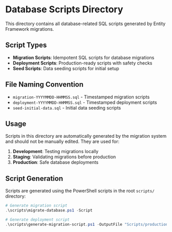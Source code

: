 # Database Scripts Directory

This directory contains all database-related SQL scripts generated by Entity Framework migrations.

## Script Types

- **Migration Scripts**: Idempotent SQL scripts for database migrations
- **Deployment Scripts**: Production-ready scripts with safety checks
- **Seed Scripts**: Data seeding scripts for initial setup

## File Naming Convention

- `migration-YYYYMMDD-HHMMSS.sql` - Timestamped migration scripts
- `deployment-YYYYMMDD-HHMMSS.sql` - Timestamped deployment scripts
- `seed-initial-data.sql` - Initial data seeding scripts

## Usage

Scripts in this directory are automatically generated by the migration system and should not be manually edited. They are used for:

1. **Development**: Testing migrations locally
2. **Staging**: Validating migrations before production
3. **Production**: Safe database deployments

## Script Generation

Scripts are generated using the PowerShell scripts in the root `scripts/` directory:

```powershell
# Generate migration script
.\scripts\migrate-database.ps1 -Script

# Generate deployment script
.\scripts\generate-migration-script.ps1 -OutputFile "Scripts/production-migration.sql"
``` 